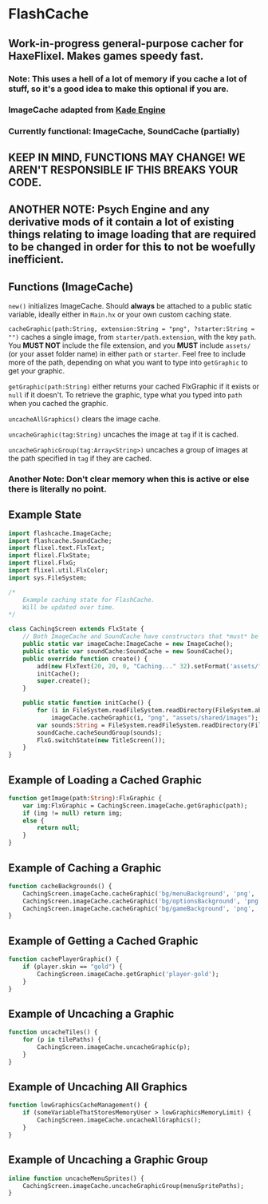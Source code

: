 # **FlashCache**
## Work-in-progress general-purpose cacher for **HaxeFlixel**. Makes games **speedy fast.**
### **Note:** This uses a hell of a lot of memory if you cache a lot of stuff, so it's a good idea to make this optional if you are.

### ImageCache adapted from [**Kade Engine**](http://github.com/KadeDev/Kade-Engine)

### Currently functional: ImageCache, SoundCache (partially)
## **KEEP IN MIND, FUNCTIONS MAY CHANGE! WE AREN'T RESPONSIBLE IF THIS BREAKS YOUR CODE.**
## **ANOTHER NOTE:** Psych Engine and any derivative mods of it contain a lot of existing things relating to image loading that are required to be changed in order for this to not be woefully inefficient.

## **Functions (ImageCache)**

`new()` initializes ImageCache. Should **always** be attached to a public static variable, ideally either in `Main.hx` or your own custom caching state.

`cacheGraphic(path:String, extension:String = "png", ?starter:String = "")` caches a single image, from `starter/path.extension`, with the key `path`. You **MUST NOT** include the file extension, and you **MUST** include `assets/` (or your asset folder name) in either `path` or `starter`. Feel free to include more of the path, depending on what you want to type into `getGraphic` to get your graphic.

`getGraphic(path:String)` either returns your cached FlxGraphic if it exists or `null` if it doesn't. To retrieve the graphic, type what you typed into `path` when you cached the graphic.

`uncacheAllGraphics()` clears the image cache.

`uncacheGraphic(tag:String)` uncaches the image at `tag` if it is cached.

`uncacheGraphicGroup(tag:Array<String>)` uncaches a group of images at the path specified in `tag` if they are cached.

### **Another Note:** Don't clear memory when this is active or else there is literally no point.

## **Example State**

```hx
import flashcache.ImageCache;
import flashcache.SoundCache;
import flixel.text.FlxText;
import flixel.FlxState;
import flixel.FlxG;
import flixel.util.FlxColor;
import sys.FileSystem;

/*
    Example caching state for FlashCache.
    Will be updated over time.
*/

class CachingScreen extends FlxState {
    // Both ImageCache and SoundCache have constructors that *must* be used before doing anything with them.
    public static var imageCache:ImageCache = new ImageCache();
    public static var soundCache:SoundCache = new SoundCache();
    public override function create() {
        add(new FlxText(20, 20, 0, "Caching..." 32).setFormat('assets/fonts/segoe.ttf', FlxColor.WHITE, LEFT));
        initCache();
        super.create();
    }

    public static function initCache() {
        for (i in FileSystem.readFileSystem.readDirectory(FileSystem.absolutePath("assets/shared/images"))
            imageCache.cacheGraphic(i, "png", "assets/shared/images");
        var sounds:String = FileSystem.readFileSystem.readDirectory(FileSystem.absolutePath("assets/shared/sounds");
        soundCache.cacheSoundGroup(sounds);
        FlxG.switchState(new TitleScreen());
    }
}
```
## **Example of Loading a Cached Graphic**

```hx
function getImage(path:String):FlxGraphic {
    var img:FlxGraphic = CachingScreen.imageCache.getGraphic(path);
    if (img != null) return img;
    else {
        return null;
    }
}
```

## **Example of Caching a Graphic**

```hx
function cacheBackgrounds() {
    CachingScreen.imageCache.cacheGraphic('bg/menuBackground', 'png', 'assets/images');
    CachingScreen.imageCache.cacheGraphic('bg/optionsBackground', 'png', 'assets/images');
    CachingScreen.imageCache.cacheGraphic('bg/gameBackground', 'png', 'assets/images');
}
```

## **Example of Getting a Cached Graphic**

```hx
function cachePlayerGraphic() {
    if (player.skin == "gold") {
        CachingScreen.imageCache.getGraphic('player-gold');
    }
}
```

## **Example of Uncaching a Graphic**

```hx
function uncacheTiles() {
    for (p in tilePaths) {
        CachingScreen.imageCache.uncacheGraphic(p);
    }
}
```

## **Example of Uncaching All Graphics**

```hx
function lowGraphicsCacheManagement() {
    if (someVariableThatStoresMemoryUser > lowGraphicsMemoryLimit) {
        CachingScreen.imageCache.uncacheAllGraphics();
    }
}
```

## **Example of Uncaching a Graphic Group**

```hx
inline function uncacheMenuSprites() {
    CachingScreen.imageCache.uncacheGraphicGroup(menuSpritePaths);
}
```
